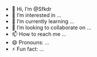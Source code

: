 - 👋 Hi, I’m @Sfkdr
- 👀 I’m interested in ...
- 🌱 I’m currently learning ...
- 💞️ I’m looking to collaborate on ...
- 📫 How to reach me ...
- 😄 Pronouns: ...
- ⚡ Fun fact: ...

<!---
Sfkdr/Sfkdr is a ✨ special ✨ repository because its `README.md` (this file) appears on your GitHub profile.
You can click the Preview link to take a look at your changes.
--->
